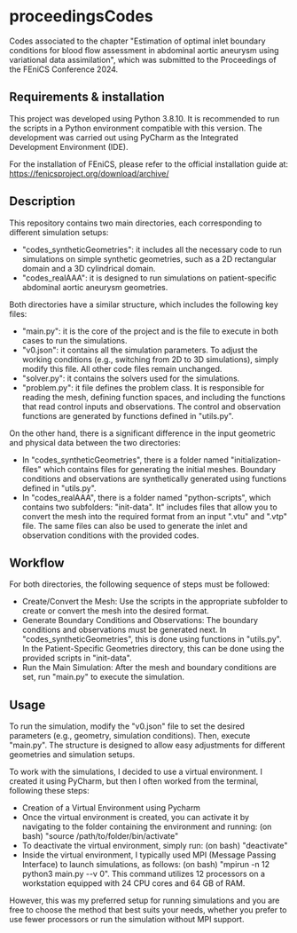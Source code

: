 # proceedingsCodes
Codes associated to the chapter "Estimation of optimal inlet boundary conditions for blood flow assessment in abdominal aortic aneurysm using variational data assimilation", which was submitted to the Proceedings of the FEniCS Conference 2024.

## Requirements & installation
This project was developed using Python 3.8.10. It is recommended to run the scripts in a Python environment compatible with this version. The development was carried out using PyCharm as the Integrated Development Environment (IDE).

For the installation of FEniCS, please refer to the official installation guide at: https://fenicsproject.org/download/archive/

## Description
This repository contains two main directories, each corresponding to different simulation setups:
- "codes_syntheticGeometries": it includes all the necessary code to run simulations on simple synthetic geometries, such as a 2D rectangular domain and a 3D cylindrical domain.
- "codes_realAAA": it is designed to run simulations on patient-specific abdominal aortic aneurysm geometries.

Both directories have a similar structure, which includes the following key files:
- "main.py": it is the core of the project and is the file to execute in both cases to run the simulations.
- "v0.json": it contains all the simulation parameters. To adjust the working conditions (e.g., switching from 2D to 3D simulations), simply modify this file. All other code files remain unchanged.
- "solver.py": it contains the solvers used for the simulations.
- "problem.py": it file defines the problem class. It is responsible for reading the mesh, defining function spaces, and including the functions that read control inputs and observations. The control and observation functions are generated by functions defined in "utils.py".

On the other hand, there is a significant difference in the input geometric and physical data between the two directories:
- In "codes_syntheticGeometries", there is a folder named "initialization-files" which contains files for generating the initial meshes. Boundary conditions and observations are synthetically generated using functions defined in "utils.py".
- In "codes_realAAA", there is a folder named "python-scripts", which contains two subfolders: "init-data". It" includes files that allow you to convert the mesh into the required format from an input ".vtu" and ".vtp" file. The same files can also be used to generate the inlet and observation conditions with the provided codes.

## Workflow
For both directories, the following sequence of steps must be followed:
- Create/Convert the Mesh: Use the scripts in the appropriate subfolder to create or convert the mesh into the desired format.
- Generate Boundary Conditions and Observations: The boundary conditions and observations must be generated next. In "codes_syntheticGeometries", this is done using functions in "utils.py". In the Patient-Specific Geometries directory, this can be done using the provided scripts in "init-data".
- Run the Main Simulation: After the mesh and boundary conditions are set, run "main.py" to execute the simulation.

## Usage
To run the simulation, modify the "v0.json" file to set the desired parameters (e.g., geometry, simulation conditions). Then, execute "main.py". The structure is designed to allow easy adjustments for different geometries and simulation setups.

To work with the simulations, I decided to use a virtual environment. I created it using PyCharm, but then I often worked from the terminal, following these steps:
- Creation of a Virtual Environment using Pycharm
- Once the virtual environment is created, you can activate it by navigating to the folder containing the environment and running:
(on bash) "source /path/to/folder/bin/activate"
- To deactivate the virtual environment, simply run:
(on bash) "deactivate"
- Inside the virtual environment, I typically used MPI (Message Passing Interface) to launch simulations, as follows:
(on bash) "mpirun -n 12 python3 main.py --v 0".
This command utilizes 12 processors on a workstation equipped with 24 CPU cores and 64 GB of RAM.

However, this was my preferred setup for running simulations and you are free to choose the method that best suits your needs, whether you prefer to use fewer processors or run the simulation without MPI support.
